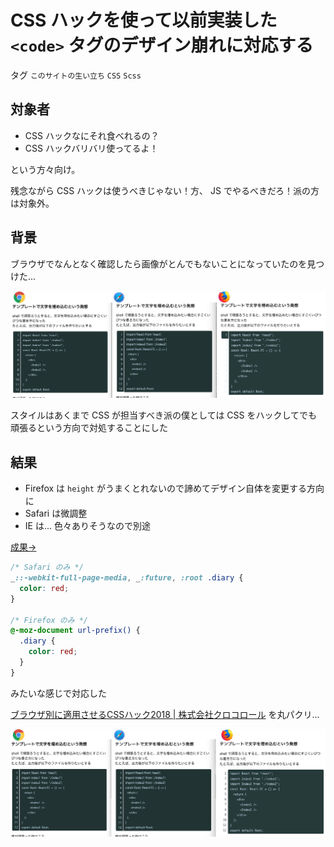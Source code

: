 # CSS ハックを使って以前実装した `<code>` タグのデザイン崩れに対応する

タグ `このサイトの生い立ち` `CSS` `Scss`

## 対象者

* CSS ハックなにそれ食べれるの？
* CSS ハックバリバリ使ってるよ！

という方々向け。

残念ながら CSS ハックは使うべきじゃない！方、 JS でやるべきだろ！派の方は対象外。

## 背景

ブラウザでなんとなく確認したら画像がとんでもないことになっていたのを見つけた...

![](/diary/2019-07-04/browser-diff-before.png)

スタイルはあくまで CSS が担当すべき派の僕としては CSS をハックしてでも頑張るという方向で対処することにした


## 結果

* Firefox は `height` がうまくとれないので諦めてデザイン自体を変更する方向に
* Safari は微調整
* IE は... 色々ありそうなので別途

[成果→](https://github.com/shimomuh/shimomuh.github.io/commit/ff334744a9283e290e7dff3baaa539ee8a21f6b3)

```scss
/* Safari のみ */
_::-webkit-full-page-media, _:future, :root .diary {
  color: red;
}

/* Firefox のみ */
@-moz-document url-prefix() {
  .diary {
    color: red;
  }
}
```

みたいな感じで対応した

[ブラウザ別に適用させるCSSハック2018 | 株式会社クロコロール](https://kuroko-role.co.jp/css-html/browser-hack2018/) を丸パクリ...

![](/diary/2019-07-04/browser-diff-after.png)
